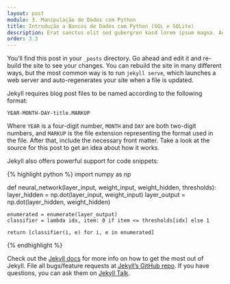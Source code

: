 ```yaml
---
layout: post
modulo: 3. Manipulação de Dados com Python
title: Introdução a Bancos de Dados com Python (SQL e SQLite)
description: Erat sanctus elit sed gubergren kasd lorem ipsum magna. Accusam wisi magna duo ea. Invidunt clita volutpat at laoreet nonumy eos stet assum erat.
order: 3.3
---
```


You’ll find this post in your `_posts` directory. Go ahead and edit it and re-build the site to see your changes. You can rebuild the site in many different ways, but the most common way is to run `jekyll serve`, which launches a web server and auto-regenerates your site when a file is updated.

Jekyll requires blog post files to be named according to the following format:

`YEAR-MONTH-DAY-title.MARKUP`

Where `YEAR` is a four-digit number, `MONTH` and `DAY` are both two-digit numbers, and `MARKUP` is the file extension representing the format used in the file. After that, include the necessary front matter. Take a look at the source for this post to get an idea about how it works.

Jekyll also offers powerful support for code snippets:

{% highlight python %}
import numpy as np

def neural_network(layer_input, weight_input, weight_hidden, thresholds):
    layer_hidden = np.dot(layer_input, weight_input)
    layer_output = np.dot(layer_hidden, weight_hidden)

    enumerated = enumerate(layer_output)
    classifier = lambda idx, item: 0 if item <= thresholds[idx] else 1

    return [classifier(i, e) for i, e in enumerated]
{% endhighlight %}

Check out the [Jekyll docs][jekyll-docs] for more info on how to get the most out of Jekyll. File all bugs/feature requests at [Jekyll’s GitHub repo][jekyll-gh]. If you have questions, you can ask them on [Jekyll Talk][jekyll-talk].

[jekyll-docs]: https://jekyllrb.com/docs/home
[jekyll-gh]:   https://github.com/jekyll/jekyll
[jekyll-talk]: https://talk.jekyllrb.com/
